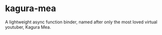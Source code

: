 # kagura-mea
A lightweight async function binder, named after only the most loved virtual youtuber, Kagura Mea.
